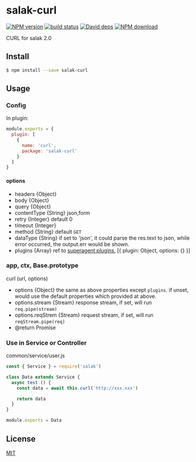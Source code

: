# salak-curl

[![NPM version][npm-image]][npm-url]
[![build status][travis-image]][travis-url]
[![David deps][david-image]][david-url]
[![NPM download][download-image]][download-url]

[npm-image]: https://img.shields.io/npm/v/salak-curl.svg?style=flat-square
[npm-url]: https://npmjs.org/package/salak-curl
[travis-image]: https://img.shields.io/travis/SalakJS/salak-curl.svg?style=flat-square
[travis-url]: https://travis-ci.org/SalakJS/salak-curl
[david-image]: https://img.shields.io/david/SalakJS/salak-curl.svg?style=flat-square
[david-url]: https://david-dm.org/SalakJS/salak-curl
[download-image]: https://img.shields.io/npm/dm/salak-curl.svg?style=flat-square
[download-url]: https://npmjs.org/package/salak-curl

CURL for salak 2.0

## Install

```sh
$ npm install --save salak-curl
```

## Usage

### Config

In plugin:

```javascript
module.exports = {
  plugin: [
    {
      name: 'curl',
      package: 'salak-curl'
    }
  ]
}
```

#### options 

- headers {Object}
- body {Object}
- query {Object}
- contentType {String} json,form
- retry {Integer} default 0
- timeout {Integer}
- method {String} default `GET`
- dataType {String} if set to 'json', it could parse the res.text to json, while error occurred, the output.err would be shown.
- plugins {Array} ref to [superagent plugins](https://github.com/visionmedia/superagent#plugins), [{ plugin: Object, options: {} }]

### app, ctx, Base.prototype

curl (url, options)

- options {Object} the same as above properties except `plugins`. if unset, would use the default properties which provided at above.
- options.stream {Stream} response stream, if set, will run `req.pipe(stream)`
- options.reqStrem {Stream} request stream, if set, will run `reqStream.pipe(req)`
- @return Promise

### Use in Service or Controller

common/service/user.js

```javascript
const { Service } = require('salak')

class Data extends Service {
  async test () {
    const data = await this.curl('http://xxx.xxx')

    return data
  }
}

module.exports = Data
```

## License

[MIT](LICENSE)
